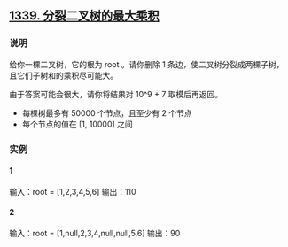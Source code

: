 ## [1339. 分裂二叉树的最大乘积](https://leetcode-cn.com/problems/maximum-product-of-splitted-binary-tree/)

### 说明
给你一棵二叉树，它的根为 root 。请你删除 1 条边，使二叉树分裂成两棵子树，且它们子树和的乘积尽可能大。

由于答案可能会很大，请你将结果对 10^9 + 7 取模后再返回。

* 每棵树最多有 50000 个节点，且至少有 2 个节点
*  每个节点的值在 [1, 10000] 之间

### 实例
#### 1
输入：root = [1,2,3,4,5,6]
输出：110

#### 2
输入：root = [1,null,2,3,4,null,null,5,6]
输出：90